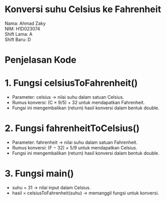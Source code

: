 # Konversi suhu Celsius ke Fahrenheit
Nama: Ahmad Zaky <br>
NIM: H1D023074 <br>
Shift Lama: A <br>
Shift Baru: D

# Penjelasan Kode
# 1. Fungsi celsiusToFahrenheit()
- Parameter: celsius → nilai suhu dalam satuan Celsius. <br>
- Rumus konversi: (C × 9/5) + 32 untuk mendapatkan Fahrenheit. <br>
- Fungsi ini mengembalikan (return) hasil konversi dalam bentuk double.

# 2. Fungsi fahrenheitToCelsius()
- Parameter: fahrenheit → nilai suhu dalam satuan Fahrenheit.<br>
- Rumus konversi: (F − 32) × 5/9 untuk mendapatkan Celsius. <br>
- Fungsi ini mengembalikan (return) hasil konversi dalam bentuk double.

# 3. Fungsi main()
- suhu = 31 → nilai input dalam Celsius.
- hasil = celsiusToFahrenheit(suhu) → memanggil fungsi untuk konversi.



